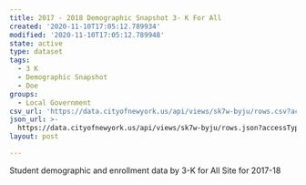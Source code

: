 ```yaml
---
title: 2017 - 2018 Demographic Snapshot 3- K For All
created: '2020-11-10T17:05:12.789934'
modified: '2020-11-10T17:05:12.789948'
state: active
type: dataset
tags:
  - 3 K
  - Demographic Snapshot
  - Doe
groups:
  - Local Government
csv_url: 'https://data.cityofnewyork.us/api/views/sk7w-byju/rows.csv?accessType=DOWNLOAD'
json_url: >-
  https://data.cityofnewyork.us/api/views/sk7w-byju/rows.json?accessType=DOWNLOAD
layout: post

---
```

Student demographic and enrollment data by 3-K for All Site for 2017-18
